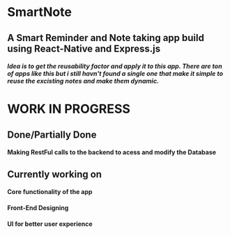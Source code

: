 # SmartNote

## A Smart Reminder and Note taking app build using React-Native and Express.js
##### Idea is to get the reusability factor and apply it to this app. There are ton of apps like this but i still havn't found a single one that make it simple to reuse the excisting notes and make them dynamic.



# WORK IN PROGRESS

## Done/Partially Done
####  Making RestFul calls to the backend to acess and modify the Database

## Currently working on
####  Core functionality of the app
####  Front-End Designing
####  UI for better user experience
